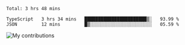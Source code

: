<!--START_SECTION:waka-->
```text
Total: 3 hrs 48 mins

TypeScript   3 hrs 34 mins   ███████████████████████▒░   93.99 % 
JSON         12 mins         █▒░░░░░░░░░░░░░░░░░░░░░░░   05.59 % 
```
<!--END_SECTION:waka-->
<img src="https://github-readme-streak-stats.herokuapp.com/?user=pahas&theme=white" alt="My contributions" />
